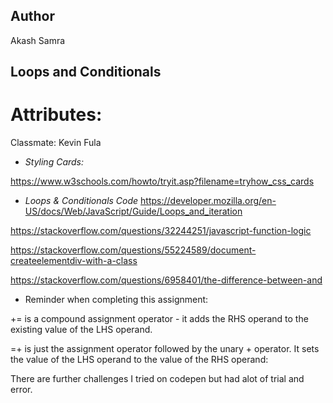 ## Author

Akash Samra

## Loops and Conditionals 

# Attributes: 

Classmate: Kevin Fula

- *Styling Cards:*

https://www.w3schools.com/howto/tryit.asp?filename=tryhow_css_cards

- *Loops & Conditionals Code*
https://developer.mozilla.org/en-US/docs/Web/JavaScript/Guide/Loops_and_iteration

https://stackoverflow.com/questions/32244251/javascript-function-logic

https://stackoverflow.com/questions/55224589/document-createelementdiv-with-a-class

https://stackoverflow.com/questions/6958401/the-difference-between-and
 
- Reminder when completing this assignment:

+= is a compound assignment operator - it adds the RHS operand to the existing value of the LHS operand.

=+ is just the assignment operator followed by the unary + operator. It sets the value of the LHS operand to the value of the RHS operand:

There are further challenges I tried on codepen but had alot of trial and error.